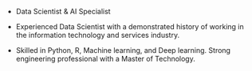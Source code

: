 - Data Scientist & AI Specialist 

- Experienced Data Scientist with a demonstrated history of working in the information technology and services industry.
- Skilled in Python, R, Machine learning, and Deep learning. Strong engineering professional with a Master of Technology.
<!---
nehakdeshmukh/nehakdeshmukh is a ✨ special ✨ repository because its `README.md` (this file) appears on your GitHub profile.
You can click the Preview link to take a look at your changes.
--->
